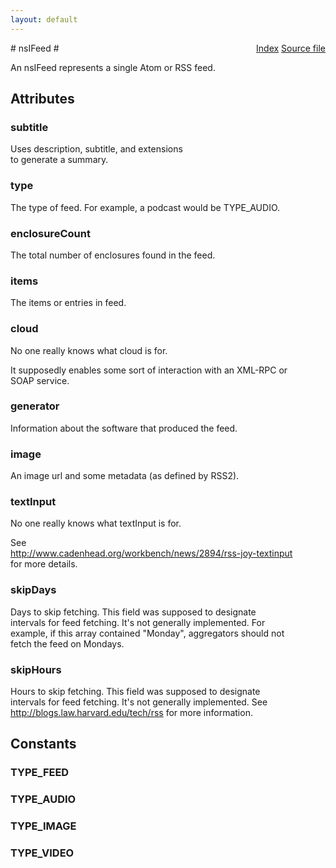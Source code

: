 ```yaml
---
layout: default
---
```

<div class='links' style='float:right'><a href="../index.html">Index</a>
<a href="http://dxr.mozilla.org/mozilla-central/source/toolkit/components/feeds/nsIFeed.idl">Source file</a>
</div>
# nsIFeed #
  
An nsIFeed represents a single Atom or RSS feed.  
  

## Attributes ##

### subtitle ###
   
Uses description, subtitle, and extensions  
to generate a summary.   
  

### type ###
  
The type of feed. For example, a podcast would be TYPE_AUDIO.  
  

### enclosureCount ###
  
The total number of enclosures found in the feed.  
  

### items ###
  
The items or entries in feed.  
  

### cloud ###
  
No one really knows what cloud is for.  
  
It supposedly enables some sort of interaction with an XML-RPC or  
SOAP service.  
  

### generator ###
  
Information about the software that produced the feed.  
  

### image ###
  
An image url and some metadata (as defined by RSS2).  
  
  

### textInput ###
  
No one really knows what textInput is for.  
  
See  
<http://www.cadenhead.org/workbench/news/2894/rss-joy-textinput>  
for more details.  
  

### skipDays ###
  
Days to skip fetching. This field was supposed to designate  
intervals for feed fetching. It's not generally implemented. For  
example, if this array contained "Monday", aggregators should not  
fetch the feed on Mondays.  
  

### skipHours ###
  
Hours to skip fetching. This field was supposed to designate  
intervals for feed fetching. It's not generally implemented. See  
<http://blogs.law.harvard.edu/tech/rss> for more information.  
  

## Constants ##

### TYPE_FEED ###

### TYPE_AUDIO ###

### TYPE_IMAGE ###

### TYPE_VIDEO ###
